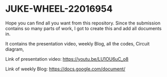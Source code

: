 # JUKE-WHEEL-22016954
Hope you can find all you want from this repository. Since the submission contains so many parts of work, I got to create this and add all documents in. 

It contains the presentation video, weekly Blog, all the codes, Circuit diagram,  

Link of presentation video:   https://youtu.be/LU1OU6uC_o8
  
Link of weekly Blog:  https://docs.google.com/document/
